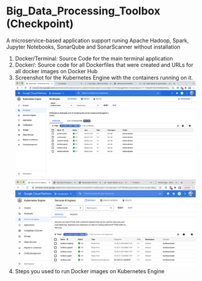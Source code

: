 # Big_Data_Processing_Toolbox (Checkpoint)
A microservice-based application support runing Apache Hadoop, Spark, Jupyter Notebooks, SonarQube and  SonarScanner without installation
1. Docker/Terminal: Source Code for the main terminal application
2. Docker/: Source code for all Dockerfiles that were created and URLs for all docker images on Docker Hub
3. Screenshot for the Kubernetes Engine with the containers running on it.
  ![GKE](gke.png)
  ![service](service.png)
4. Steps you used to run Docker images on Kubernetes Engine
